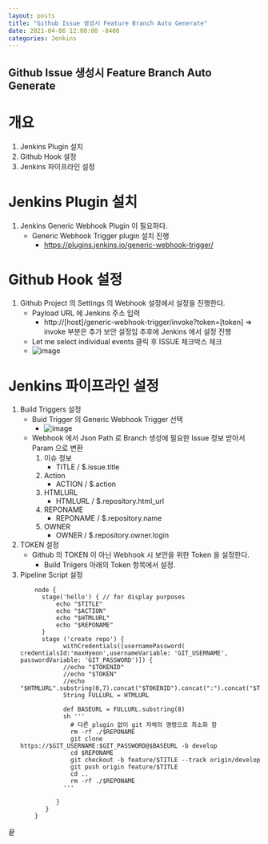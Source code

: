 ```yaml
---
layout: posts
title: "Github Issue 생성시 Feature Branch Auto Generate"
date: 2021-04-06 12:00:00 -0400
categories: Jenkins
---
```

## Github Issue 생성시 Feature Branch Auto Generate
# 개요
1. Jenkins Plugin 설치
2. Github Hook 설정
3. Jenkins 파이프라인 설정

# Jenkins Plugin 설치
1. Jenkins Generic Webhook Plugin 이 필요하다. 
    - Generic Webhook Trigger plugin 설치 진행
        * https://plugins.jenkins.io/generic-webhook-trigger/
# Github Hook 설정
1. Github Project 의 Settings 의 Webhook 설정에서 설정을 진행한다.
    - Payload URL 에 Jenkins 주소 입력 
        * http://[host]/generic-webhook-trigger/invoke?token=[token] => invoke 부분은 추가 보안 설정임 추후에 Jenkins 에서 설정 진행
    - Let me select individual events 클릭 후 ISSUE 체크박스 체크
    - ![image](https://user-images.githubusercontent.com/11882246/113653564-1041a180-96d1-11eb-87d8-f65ea9c200dd.png)
# Jenkins 파이프라인 설정
1. Build Triggers 설정
    - Buid Trigger 의 Generic Webhook Trigger 선택 
        * ![image](https://user-images.githubusercontent.com/11882246/113654637-39633180-96d3-11eb-94a4-363043b0f381.png)
    - Webhook 에서 Json Path 로 Branch 생성에 필요한 Issue 정보 받아서 Param 으로 변환
        1. 이슈 정보 
            - TITLE / $.issue.title
        2. Action
            - ACTION / $.action
        3. HTMLURL
            - HTMLURL / $.repository.html_url
        4. REPONAME
            - REPONAME / $.repository.name
        5. OWNER
            - OWNER / $.repository.owner.login
2. TOKEN 설정
    - Github 의 TOKEN 이 아닌 Webhook 시 보안을 위한 Token 을 설정한다. 
        * Build Triigers 아래의 Token 항목에서 설정. 
3. Pipeline Script 설정
    ```
        node {
          stage('hello') { // for display purposes
              echo "$TITLE"
              echo "$ACTION"
              echo "$HTMLURL"
              echo "$REPONAME"
          }
          stage ('create repo') {
                withCredentials([usernamePassword( credentialsId:'maxHyeon',usernameVariable: 'GIT_USERNAME', passwordVariable: 'GIT_PASSWORD')]) {
                //echo "$TOKENID"
                //echo "$TOKEN"
                //echo "$HTMLURL".substring(0,7).concat("$TOKENID").concat(":").concat("$TOKEN").concat(8)
                String FULLURL = HTMLURL

                def BASEURL = FULLURL.substring(8)
                sh '''
                  # 다른 plugin 없이 git 자체의 명령으로 최소화 함
                  rm -rf ./$REPONAME
                  git clone https://$GIT_USERNAME:$GIT_PASSWORD@$BASEURL -b develop
                  cd $REPONAME
                  git checkout -b feature/$TITLE --track origin/develop
                  git push origin feature/$TITLE
                  cd ..
                  rm -rf ./$REPONAME
                '''

              }
           }
        }

    ```
         
끝
